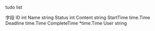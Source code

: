 tudo list

字段
	ID int
	Name string
	Status int
	Content string
	StartTime time.Time
	Deadline time.Time
	CompleteTime *time.Time
	User string